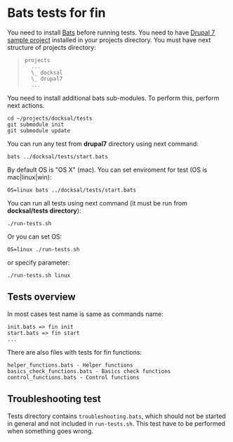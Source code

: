 # Bats tests for fin

You need to install [Bats](https://github.com/sstephenson/bats) before running tests.
You need to have [Drupal 7 sample project](https://github.com/docksal/drupal7) installed in your projects directory.
You must have next structure of projects directory:
>     projects
>       ...
>       \_ docksal
>       \_ drupal7
>       ...

You need to install additional bats sub-modules. To perform this, perform next actions.
```
cd ~/projects/docksal/tests
git submodule init
git submodule update
```

You can run any test from **drupal7** directory using next command:
```
bats ../docksal/tests/start.bats
```

By default OS is "OS X" (mac). You can set enviroment for test (OS is mac|linux|win):
```
OS=linux bats ../docksal/tests/start.bats
```

You can run all tests using next command (it must be run from **docksal/tests directory**):
```
./run-tests.sh
```

Or you can set OS:
```
OS=linux ./run-tests.sh
```
or specify parameter:

```
./run-tests.sh linux
```


## Tests overview

In most cases test name is same as commands name:
```
init.bats => fin init
start.bats => fin start
...
```

There are also files with tests for fin functions:
```
helper_functions.bats - Helper functions
basics_check_functions.bats - Basics check functions
control_functions.bats - Control functions
```

## Troubleshooting test

Tests directory contains ```troubleshooting.bats```, which should not be started in general and not included in ```run-tests.sh```.
This test have to be performed when something goes wrong.
